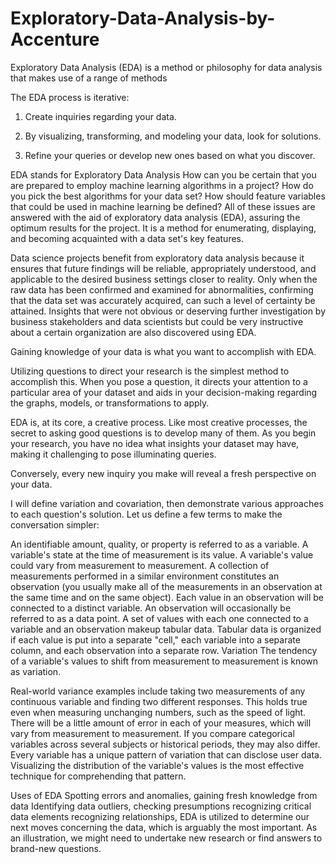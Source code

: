 # Exploratory-Data-Analysis-by-Accenture
Exploratory Data Analysis (EDA) is a method or philosophy for data analysis that makes use of a range of methods

The EDA process is iterative:

1. Create inquiries regarding your data.

2. By visualizing, transforming, and modeling your data, look for solutions.

3. Refine your queries or develop new ones based on what you discover.

EDA stands for Exploratory Data Analysis
How can you be certain that you are prepared to employ machine learning algorithms in a project?
How do you pick the best algorithms for your data set?
How should feature variables that could be used in machine learning be defined?
All of these issues are answered with the aid of exploratory data analysis (EDA), assuring the optimum results for the project. It is a method for enumerating, displaying, and becoming acquainted with a data set's key features.

Data science projects benefit from exploratory data analysis because it ensures that future findings will be reliable, appropriately understood, and applicable to the desired business settings closer to reality. Only when the raw data has been confirmed and examined for abnormalities, confirming that the data set was accurately acquired, can such a level of certainty be attained. Insights that were not obvious or deserving further investigation by business stakeholders and data scientists but could be very instructive about a certain organization are also discovered using EDA.

Gaining knowledge of your data is what you want to accomplish with EDA.

Utilizing questions to direct your research is the simplest method to accomplish this. When you pose a question, it directs your attention to a particular area of your dataset and aids in your decision-making regarding the graphs, models, or transformations to apply.

EDA is, at its core, a creative process. Like most creative processes, the secret to asking good questions is to develop many of them. As you begin your research, you have no idea what insights your dataset may have, making it challenging to pose illuminating queries.

Conversely, every new inquiry you make will reveal a fresh perspective on your data.

I will define variation and covariation, then demonstrate various approaches to each question's solution. Let us define a few terms to make the conversation simpler:

An identifiable amount, quality, or property is referred to as a variable.
A variable's state at the time of measurement is its value. A variable's value could vary from measurement to measurement.
A collection of measurements performed in a similar environment constitutes an observation (you usually make all of the measurements in an observation at the same time and on the same object). Each value in an observation will be connected to a distinct variable. An observation will occasionally be referred to as a data point.
A set of values with each one connected to a variable and an observation makeup tabular data. Tabular data is organized if each value is put into a separate "cell," each variable into a separate column, and each observation into a separate row.
Variation
The tendency of a variable's values to shift from measurement to measurement is known as variation.

Real-world variance examples include taking two measurements of any continuous variable and finding two different responses. This holds true even when measuring unchanging numbers, such as the speed of light. There will be a little amount of error in each of your measures, which will vary from measurement to measurement. If you compare categorical variables across several subjects or historical periods, they may also differ. Every variable has a unique pattern of variation that can disclose user data. Visualizing the distribution of the variable's values is the most effective technique for comprehending that pattern.

Uses of EDA
Spotting errors and anomalies, gaining fresh knowledge from data
Identifying data outliers, 
checking presumptions recognizing critical data elements recognizing relationships,
EDA is utilized to determine our next moves concerning the data, which is arguably the most important. As an illustration, we might need to undertake new research or find answers to brand-new questions.
